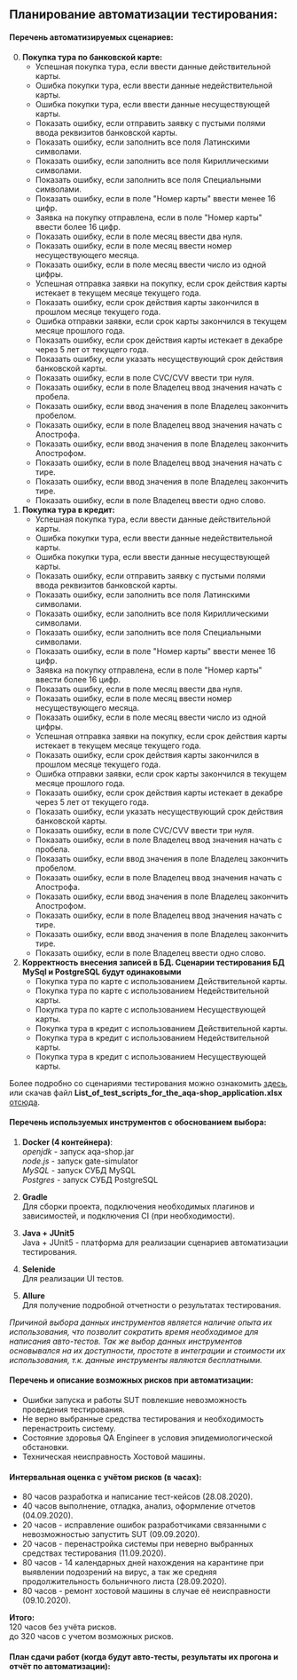 ## Планирование автоматизации тестирования:

#### Перечень автоматизируемых сценариев:
0. **Покупка тура по банковской карте:**  
    * Успешная покупка тура, если ввести данные действительной карты.
    * Ошибка покупки тура, если ввести данные недействительной карты.
    * Ошибка покупки тура, если ввести данные несуществующей карты.
    * Показать ошибку, если отправить заявку с пустыми полями ввода реквизитов банковской карты.
    * Показать ошибку, если заполнить все поля Латинскими символами.
    * Показать ошибку, если заполнить все поля Кириллическими символами.
    * Показать ошибку, если заполнить все поля Специальными символами.
    * Показать ошибку, если в поле "Номер карты" ввести менее 16 цифр.
    * Заявка на покупку отправлена, если в поле "Номер карты" ввести более 16 цифр.
    * Показать ошибку, если в поле месяц ввести два нуля.
    * Показать ошибку, если в поле месяц ввести номер несуществующего месяца.
    * Показать ошибку, если в поле месяц ввести число из одной цифры.
    * Успешная отправка заявки на покупку, если срок действия карты истекает в текущем месяце текущего года.
    * Показать ошибку, если срок действия карты закончился в прошлом месяце текущего года.
    * Ошибка отправки заявки, если срок карты закончился в текущем месяце прошлого года. 
    * Показать ошибку, если срок действия карты истекает в декабре через 5 лет от текущего года.
    * Показать ошибку, если указать несуществующий срок действия банковской карты.
    * Показать ошибку, если в поле CVC/CVV  ввести три нуля.
    * Показать ошибку, если в поле Владелец ввод значения начать с пробела.
    * Показать ошибку, если ввод значения в поле Владелец закончить пробелом.
    * Показать ошибку, если в поле Владелец ввод значения начать с Апострофа.
    * Показать ошибку, если ввод значения в поле Владелец закончить Апострофом.
    * Показать ошибку, если в поле Владелец ввод значения начать с тире.
    * Показать ошибку, если ввод значения в поле Владелец закончить тире.
    * Показать ошибку, если в поле Владелец ввести одно слово.
0. **Покупка тура в кредит:**
    * Успешная покупка тура, если ввести данные действительной карты.
    * Ошибка покупки тура, если ввести данные недействительной карты.
    * Ошибка покупки тура, если ввести данные несуществующей карты.
    * Показать ошибку, если отправить заявку с пустыми полями ввода реквизитов банковской карты.
    * Показать ошибку, если заполнить все поля Латинскими символами.
    * Показать ошибку, если заполнить все поля Кириллическими символами.
    * Показать ошибку, если заполнить все поля Специальными символами.
    * Показать ошибку, если в поле "Номер карты" ввести менее 16 цифр.
    * Заявка на покупку отправлена, если в поле "Номер карты" ввести более 16 цифр.
    * Показать ошибку, если в поле месяц ввести два нуля.
    * Показать ошибку, если в поле месяц ввести номер несуществующего месяца.
    * Показать ошибку, если в поле месяц ввести число из одной цифры.
    * Успешная отправка заявки на покупку, если срок действия карты истекает в текущем месяце текущего года.
    * Показать ошибку, если срок действия карты закончился в прошлом месяце текущего года.
    * Ошибка отправки заявки, если срок карты закончился в текущем месяце прошлого года. 
    * Показать ошибку, если срок действия карты истекает в декабре через 5 лет от текущего года.
    * Показать ошибку, если указать несуществующий срок действия банковской карты.
    * Показать ошибку, если в поле CVC/CVV  ввести три нуля.
    * Показать ошибку, если в поле Владелец ввод значения начать с пробела.
    * Показать ошибку, если ввод значения в поле Владелец закончить пробелом.
    * Показать ошибку, если в поле Владелец ввод значения начать с Апострофа.
    * Показать ошибку, если ввод значения в поле Владелец закончить Апострофом.
    * Показать ошибку, если в поле Владелец ввод значения начать с тире.
    * Показать ошибку, если ввод значения в поле Владелец закончить тире.
    * Показать ошибку, если в поле Владелец ввести одно слово.
0. **Корректность внесения записей в БД. Сценарии тестирования БД MySql и PostgreSQL будут одинаковыми**
    * Покупка тура по карте с использованием Действительной карты.
    * Покупка тура по карте с использованием Недействительной карты.
    * Покупка тура по карте с использованием Несуществующей карты.
    * Покупка тура в кредит с использованием Действительной карты.
    * Покупка тура в кредит с использованием Недействительной карты.
    * Покупка тура в кредит с использованием Несуществующей карты.

Более подробно со сценариями тестирования можно ознакомить [здесь](https://docs.google.com/spreadsheets/d/1xa7AcYKs1gozgwbrI0i0iWxrYKfq_Ybl8vElcOmqJT8/edit?usp=sharing),
или скачав файл **List_of_test_scripts_for_the_aqa-shop_application.xlsx** [отсюда](https://github.com/Dolmatov-vs/Thesis_work/blob/master/List_of_test_scripts_for_the_aqa-shop_application.xlsx).
    
#### Перечень используемых инструментов с обоснованием выбора:
1. **Docker (4 контейнера)**:  
    _openjdk_ - запуск aqa-shop.jar  
    _node.js_ - запуск gate-simulator  
    _MySQL_ - запуск СУБД MySQL  
    _Postgres_ - запуск СУБД PostgreSQL  
    
2. **Gradle**  
    Для сборки проекта, подключения необходимых плагинов и зависимостей, и подключения CI (при необходимости).  
    
3. **Java + JUnit5**  
    Java + JUnit5 - платформа для реализации сценариев автоматизации тестирования.  
    
4. **Selenide**  
    Для реализации UI тестов.  
    
5. **Allure**  
    Для получение подробной отчетности о результатах тестирования.  
    
_Причиной выбора данных инструментов является наличие опыта их использования, что позволит сократить время необходимое 
для написания авто-тестов. Так же выбор данных инструментов основывался на их доступности, простоте в интеграции и 
стоимости их использования, т.к. данные инструменты являются бесплатными._    
    
#### Перечень и описание возможных рисков при автоматизации:  
* Ошибки запуска и работы SUT повлекшие невозможность проведения тестирования.  
* Не верно выбранные средства тестирования и необходимость перенастроить систему.
* Состояние здоровья QA Engineer в условия эпидемиологической обстановки.
* Техническая неисправность Хостовой машины. 

#### Интервальная оценка с учётом рисков (в часах):
* 80 часов разработка и написание тест-кейсов (28.08.2020).  
* 40 часов выполнение, отладка, анализ, оформление отчетов (04.09.2020).  
* 20 часов - исправление ошибок разработчиками связанными с невозможностью запустить SUT (09.09.2020).  
* 20 часов - перенастройка системы при неверно выбранных средствах тестирования (11.09.2020).  
* 80 часов - 14 календарных дней нахождения на карантине при выявлении подозрений на вирус, а так же средняя продолжительность больничного листа (28.09.2020).  
* 80 часов - ремонт хостовой машины в случае её неисправности (09.10.2020).  

**Итого:**  
120 часов без учёта рисков.  
до 320 часов с учетом возможных рисков. 
#### План сдачи работ (когда будут авто-тесты, результаты их прогона и отчёт по автоматизации):